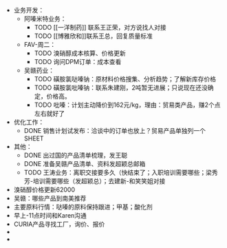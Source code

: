 - 业务开发：
	- 阿嗪米特业务：
		- TODO [[一洋制药]] 联系王正荣，对方说找人对接
		- TODO [[博雅欣和]]联系王总，回复质量标准
	- FAV-周二：
		- TODO 溴硝醇成本核算、价格更新
		- TODO 询问DPM订单：成本查看
	- 吴赣药业：
		- TODO 磺胺氯哒嗪钠：原材料价格搜集、分析趋势；了解新库存价格
		- TODO 磺胺氯吡嗪钠：联系朱建刚，2吨暂无进展；只说现在还没确定，价格高。
		- TODO 吡嗪：计划主动降价到162元/kg，理由：贸易类产品，赚2个点左右就好了
- 优化工作：
	- DONE 销售计划试发布：洽谈中的订单也放上？贸易产品单独列一个SHEET
- 其他：
	- DONE 出过国的产品清单梳理，发王聪
	- DONE 准备吴赣产品清单、资料发超颖总邮箱
	- TODO 王涛业务：离职交接要多久（快结束了；入职培训需要哪些；梁秀芳-培训需要哪些（发超颖总）；去建新-和笑笑姐对接
- 溴硝醇价格更新62000
- 吴赣：哪些产品到南美推荐
- 主要原料行情：哒嗪的原料保持跟进；甲基；酸化剂
- 早上-11点时间和Karen沟通
- CURIA产品寻找工厂，询价、报价
-
-